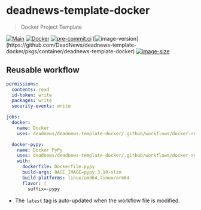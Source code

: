 # deadnews-template-docker

> Docker Project Template

[![Main](https://github.com/DeadNews/deadnews-template-docker/actions/workflows/main.yml/badge.svg)](https://github.com/DeadNews/deadnews-template-docker/actions/workflows/main.yml)
[![Docker](https://github.com/DeadNews/deadnews-template-docker/actions/workflows/docker-publish.yml/badge.svg)](https://github.com/DeadNews/deadnews-template-docker/actions/workflows/docker-publish.yml)
[![pre-commit.ci](https://results.pre-commit.ci/badge/github/DeadNews/deadnews-template-docker/main.svg)](https://results.pre-commit.ci/latest/github/DeadNews/deadnews-template-docker/main)
[![image-version](https://ghcr-badge.egpl.dev/DeadNews/deadnews-template-docker/latest_tag?label=image&trim=major&ignore=sha256*)](https://github.com/DeadNews/deadnews-template-docker/pkgs/container/deadnews-template-docker)
[![image-size](https://ghcr-badge.egpl.dev/DeadNews/deadnews-template-docker/size)](https://github.com/DeadNews/deadnews-template-docker/pkgs/container/deadnews-template-docker)

## Reusable workflow

```yaml
permissions:
  contents: read
  id-token: write
  packages: write
  security-events: write

jobs:
  docker:
    name: Docker
    uses: deadnews/deadnews-template-docker/.github/workflows/docker-reusable.yml@latest

  docker-pypy:
    name: Docker PyPy
    uses: deadnews/deadnews-template-docker/.github/workflows/docker-reusable.yml@latest
    with:
      dockerfile: Dockerfile.pypy
      build-args: BASE_IMAGE=pypy:3.10-slim
      build-platforms: linux/amd64,linux/arm64
      flavor: |
        suffix=-pypy
```

- The `latest` tag is auto-updated when the workflow file is modified.
